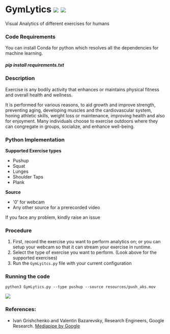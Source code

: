 # GymLytics [![](https://img.shields.io/github/license/sourcerer-io/hall-of-fame.svg?colorB=ff0000)](https://github.com/akshaybahadur21/Autopilot/blob/master/LICENSE.txt)  [![](https://img.shields.io/badge/Akshay-Bahadur-brightgreen.svg?colorB=ff0000)](https://akshaybahadur.com)
Visual Analytics of different exercises for humans 

### Code Requirements
You can install Conda for python which resolves all the dependencies for machine learning.

##### pip install requirements.txt

### Description
Exercise is any bodily activity that enhances or maintains physical fitness and overall health and wellness.

It is performed for various reasons, to aid growth and improve strength, preventing aging, developing muscles and the cardiovascular system, honing athletic skills, weight loss or maintenance, improving health and also for enjoyment. Many individuals choose to exercise outdoors where they can congregate in groups, socialize, and enhance well-being.

### Python  Implementation

**Supported Exercise types**

-  Pushup
-  Squat
-  Lunges
-  Shoulder Taps
-  Plank

**Source**
- '0' for webcam
- Any other source for a prerecorded video

If you face any problem, kindly raise an issue

### Procedure

1) First, record the exercise you want to perform analytics on; or you can setup your webcam so that it can stream your exercise in runtime.
2) Select the type of exercise you want to perform. (Look above for the supported exercises)
3) Run the `GymLyitcs.py` file with your current configuration

### Running the code

```
python3 GymLytics.py --type pushup --source resources/push_aks.mov
```
<img src="https://github.com/akshaybahadur21/BLOB/blob/master/final.gif">

### References:
 
 -  Ivan Grishchenko and Valentin Bazarevsky, Research Engineers, Google Research. [Mediapipe by Google](https://github.com/google/mediapipe)
